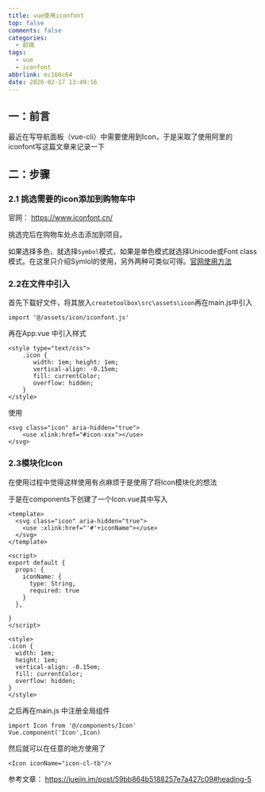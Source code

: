 ```yaml
---
title: vue使用iconfont
top: false
comments: false
categories:
  - 前端
tags:
  - vue
  - iconfont
abbrlink: ec166c64
date: 2020-02-17 13:49:16
---
```


## 一：前言

最近在写导航面板（vue-cli）中需要使用到Icon，于是采取了使用阿里的iconfont写这篇文章来记录一下

<!-- more -->

## 二：步骤

### 2.1 挑选需要的icon添加到购物车中

官网： https://www.iconfont.cn/ 

挑选完后在购物车处点击添加到项目。

如果选择多色，就选择`Symbol`模式，如果是单色模式就选择Unicode或Font class 模式。在这里只介绍Symlol的使用，另外两种可类似可得。[官网使用方法](https://www.iconfont.cn/help/detail?spm=a313x.7781069.1998910419.d8cf4382a&helptype=code)  

### 2.2在文件中引入

首先下载好文件，将其放入`createtoolbox\src\assets\icon`再在main.js中引入

```
import '@/assets/icon/iconfont.js'
```

再在App.vue 中引入样式

```
<style type="text/css">
    .icon {
       width: 1em; height: 1em;
       vertical-align: -0.15em;
       fill: currentColor;
       overflow: hidden;
    }
</style>
```

使用

```
<svg class="icon" aria-hidden="true">
    <use xlink:href="#icon-xxx"></use>
</svg>
```

### 2.3模块化Icon

在使用过程中觉得这样使用有点麻烦于是使用了将Icon模块化的想法

于是在components下创建了一个Icon.vue其中写入

```
<template>
  <svg class="icon" aria-hidden="true">
    <use :xlink:href="'#'+iconName"></use>
  </svg>
</template>

<script>
export default {
  props: {
    iconName: {
      type: String,
      required: true
    }
  },

}
</script>

<style>
.icon {
  width: 1em;
  height: 1em;
  vertical-align: -0.15em;
  fill: currentColor;
  overflow: hidden;
}
</style>
```

之后再在main.js 中注册全局组件

```
import Icon from '@/components/Icon'
Vue.component('Icon',Icon)
```

然后就可以在任意的地方使用了

```
<Icon iconName="icon-cl-tb"/>
```

参考文章： https://juejin.im/post/59bb864b5188257e7a427c09#heading-5 

